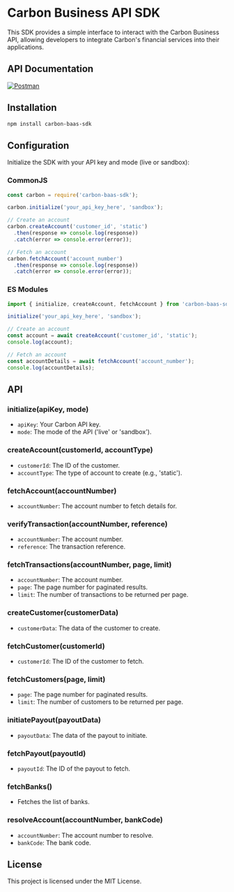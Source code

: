 # Carbon Business API SDK

This SDK provides a simple interface to interact with the Carbon Business API, allowing developers to integrate Carbon's financial services into their applications.

## API Documentation
[![Postman](https://img.shields.io/badge/Postman-E97627?style=for-the-badge&logo=Postman&logoColor=white)](https://documenter.getpostman.com/view/33237778/2sA2rFRzKS#37cff604-7f17-448f-afe4-2a456f8ad23a)

## Installation

```bash
npm install carbon-baas-sdk
```

## Configuration

Initialize the SDK with your API key and mode (live or sandbox):

### CommonJS

```javascript
const carbon = require('carbon-baas-sdk');

carbon.initialize('your_api_key_here', 'sandbox');

// Create an account
carbon.createAccount('customer_id', 'static')
  .then(response => console.log(response))
  .catch(error => console.error(error));

// Fetch an account
carbon.fetchAccount('account_number')
  .then(response => console.log(response))
  .catch(error => console.error(error));
```

### ES Modules

```javascript
import { initialize, createAccount, fetchAccount } from 'carbon-baas-sdk';

initialize('your_api_key_here', 'sandbox');

// Create an account
const account = await createAccount('customer_id', 'static');
console.log(account);

// Fetch an account
const accountDetails = await fetchAccount('account_number');
console.log(accountDetails);
```

## API

### initialize(apiKey, mode)
- `apiKey`: Your Carbon API key.
- `mode`: The mode of the API ('live' or 'sandbox').

### createAccount(customerId, accountType)
- `customerId`: The ID of the customer.
- `accountType`: The type of account to create (e.g., 'static').

### fetchAccount(accountNumber)
- `accountNumber`: The account number to fetch details for.

### verifyTransaction(accountNumber, reference)
- `accountNumber`: The account number.
- `reference`: The transaction reference.

### fetchTransactions(accountNumber, page, limit)
- `accountNumber`: The account number.
- `page`: The page number for paginated results.
- `limit`: The number of transactions to be returned per page.

### createCustomer(customerData)
- `customerData`: The data of the customer to create.

### fetchCustomer(customerId)
- `customerId`: The ID of the customer to fetch.

### fetchCustomers(page, limit)
- `page`: The page number for paginated results.
- `limit`: The number of customers to be returned per page.

### initiatePayout(payoutData)
- `payoutData`: The data of the payout to initiate.

### fetchPayout(payoutId)
- `payoutId`: The ID of the payout to fetch.

### fetchBanks()
- Fetches the list of banks.

### resolveAccount(accountNumber, bankCode)
- `accountNumber`: The account number to resolve.
- `bankCode`: The bank code.

## License

This project is licensed under the MIT License.